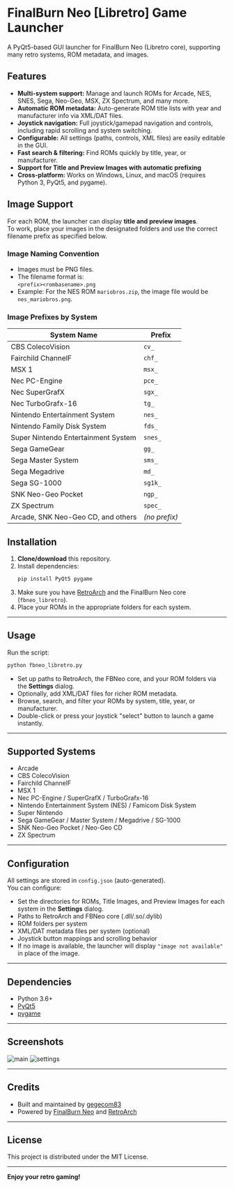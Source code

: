 # FinalBurn Neo [Libretro] Game Launcher

A PyQt5-based GUI launcher for FinalBurn Neo (Libretro core), supporting many retro systems, ROM metadata, and images.

## Features

- **Multi-system support:** Manage and launch ROMs for Arcade, NES, SNES, Sega, Neo-Geo, MSX, ZX Spectrum, and many more.
- **Automatic ROM metadata:** Auto-generate ROM title lists with year and manufacturer info via XML/DAT files.
- **Joystick navigation:** Full joystick/gamepad navigation and controls, including rapid scrolling and system switching.
- **Configurable:** All settings (paths, controls, XML files) are easily editable in the GUI.
- **Fast search & filtering:** Find ROMs quickly by title, year, or manufacturer.
- **Support for Title and Preview Images with automatic prefixing**
- **Cross-platform:** Works on Windows, Linux, and macOS (requires Python 3, PyQt5, and pygame).

## Image Support

For each ROM, the launcher can display **title and preview images**.  
To work, place your images in the designated folders and use the correct filename prefix as specified below.

### Image Naming Convention

- Images must be PNG files.
- The filename format is:  
  `<prefix><rombasename>.png`
- Example: For the NES ROM `mariobros.zip`, the image file would be `nes_mariobros.png`.

### Image Prefixes by System

| System Name                                | Prefix         |
|---------------------------------------------|---------------|
| CBS ColecoVision                           | `cv_`         |
| Fairchild ChannelF                         | `chf_`        |
| MSX 1                                      | `msx_`        |
| Nec PC-Engine                              | `pce_`        |
| Nec SuperGrafX                             | `sgx_`        |
| Nec TurboGrafx-16                          | `tg_`         |
| Nintendo Entertainment System              | `nes_`        |
| Nintendo Family Disk System                | `fds_`        |
| Super Nintendo Entertainment System        | `snes_`       |
| Sega GameGear                              | `gg_`         |
| Sega Master System                         | `sms_`        |
| Sega Megadrive                             | `md_`         |
| Sega SG-1000                               | `sg1k_`       |
| SNK Neo-Geo Pocket                         | `ngp_`        |
| ZX Spectrum                                | `spec_`       |
| Arcade, SNK Neo-Geo CD, and others         | *(no prefix)* |

## Installation

1. **Clone/download** this repository.
2. Install dependencies:
   ```bash
   pip install PyQt5 pygame
   ```
3. Make sure you have [RetroArch](https://www.retroarch.com/) and the FinalBurn Neo core (`fbneo_libretro`).
4. Place your ROMs in the appropriate folders for each system.

---

## Usage

Run the script:
```bash
python fbneo_libretro.py
```

- Set up paths to RetroArch, the FBNeo core, and your ROM folders via the **Settings** dialog.
- Optionally, add XML/DAT files for richer ROM metadata.
- Browse, search, and filter your ROMs by system, title, year, or manufacturer.
- Double-click or press your joystick "select" button to launch a game instantly.

---

## Supported Systems

- Arcade
- CBS ColecoVision
- Fairchild ChannelF
- MSX 1
- Nec PC-Engine / SuperGrafX / TurboGrafx-16
- Nintendo Entertainment System (NES) / Famicom Disk System
- Super Nintendo
- Sega GameGear / Master System / Megadrive / SG-1000
- SNK Neo-Geo Pocket / Neo-Geo CD
- ZX Spectrum

---

## Configuration

All settings are stored in `config.json` (auto-generated).  
You can configure:

- Set the directories for ROMs, Title Images, and Preview Images for each system in the **Settings** dialog.
- Paths to RetroArch and FBNeo core (.dll/.so/.dylib)
- ROM folders per system
- XML/DAT metadata files per system (optional)
- Joystick button mappings and scrolling behavior
- If no image is available, the launcher will display `"image not available"` in place of the image.

---

## Dependencies

- Python 3.6+
- [PyQt5](https://pypi.org/project/PyQt5/)
- [pygame](https://pypi.org/project/pygame/)

---

## Screenshots

![main](https://github.com/gegecom83/fbneo_libretro.py/blob/main/data/main.png)
![settings](https://github.com/gegecom83/fbneo_libretro.py/blob/main/data/settings.png) 


---

## Credits

- Built and maintained by [gegecom83](https://github.com/gegecom83)
- Powered by [FinalBurn Neo](https://github.com/finalburnneo/FBNeo) and [RetroArch](https://www.retroarch.com/)

---

## License

This project is distributed under the MIT License.

---

**Enjoy your retro gaming!**
